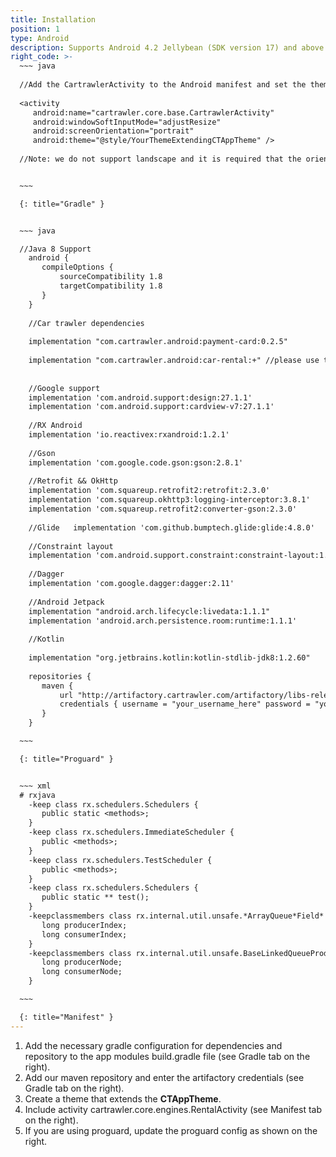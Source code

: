 ```yaml
---
title: Installation
position: 1
type: Android
description: Supports Android 4.2 Jellybean (SDK version 17) and above
right_code: >-
  ~~~ java
  
  //Add the CartrawlerActivity to the Android manifest and set the theme as the theme created in the previous step.  See example below:
  
  <activity
     android:name="cartrawler.core.base.CartrawlerActivity"
     android:windowSoftInputMode="adjustResize"
     android:screenOrientation="portrait"
     android:theme="@style/YourThemeExtendingCTAppTheme" />
  
  //Note: we do not support landscape and it is required that the orientation is fixed to portrait


  ~~~

  {: title="Gradle" }


  ~~~ java

  //Java 8 Support
    android {
       compileOptions {
           sourceCompatibility 1.8
           targetCompatibility 1.8
       }
    }
  
    //Car trawler dependencies
  
    implementation "com.cartrawler.android:payment-card:0.2.5"
  
    implementation "com.cartrawler.android:car-rental:+" //please use the version number sent to you by the CT team
  
  
    //Google support
    implementation 'com.android.support:design:27.1.1'
    implementation 'com.android.support:cardview-v7:27.1.1'
  
    //RX Android
    implementation 'io.reactivex:rxandroid:1.2.1'
  
    //Gson
    implementation 'com.google.code.gson:gson:2.8.1'
  
    //Retrofit && OkHttp
    implementation 'com.squareup.retrofit2:retrofit:2.3.0'
    implementation 'com.squareup.okhttp3:logging-interceptor:3.8.1'
    implementation 'com.squareup.retrofit2:converter-gson:2.3.0'
  
    //Glide   implementation 'com.github.bumptech.glide:glide:4.8.0'
  
    //Constraint layout
    implementation 'com.android.support.constraint:constraint-layout:1.1.2'
  
    //Dagger
    implementation 'com.google.dagger:dagger:2.11'
  
    //Android Jetpack
    implementation "android.arch.lifecycle:livedata:1.1.1"
    implementation 'android.arch.persistence.room:runtime:1.1.1'
  
    //Kotlin
    
    implementation "org.jetbrains.kotlin:kotlin-stdlib-jdk8:1.2.60"
    
    repositories {
       maven {
           url "http://artifactory.cartrawler.com/artifactory/libs-release-local"
           credentials { username = "your_username_here" password = "your_password_here" }
       }
    }

  ~~~

  {: title="Proguard" }


  ~~~ xml
  # rxjava
    -keep class rx.schedulers.Schedulers {
       public static <methods>;
    }
    -keep class rx.schedulers.ImmediateScheduler {
       public <methods>;
    }
    -keep class rx.schedulers.TestScheduler {
       public <methods>;
    }
    -keep class rx.schedulers.Schedulers {
       public static ** test();
    }
    -keepclassmembers class rx.internal.util.unsafe.*ArrayQueue*Field* {
       long producerIndex;
       long consumerIndex;
    }
    -keepclassmembers class rx.internal.util.unsafe.BaseLinkedQueueProducerNodeRef {
       long producerNode;
       long consumerNode;
    }

  ~~~

  {: title="Manifest" }
---
```



1. Add the necessary gradle configuration for dependencies and repository to the app modules build.gradle file (see Gradle tab on the right).
2. Add our maven repository and enter the artifactory credentials (see Gradle tab on the right).
3. Create a theme that extends the **CTAppTheme**.
4. Include activity cartrawler.core.engines.RentalActivity (see Manifest tab on the right).
5. If you are using proguard, update the proguard config as shown on the right.